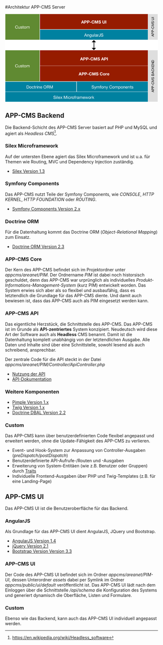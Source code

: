 #Architektur APP-CMS Server

![Architektur](../images/architektur.png)

## APP-CMS Backend

Die Backend-Schicht des APP-CMS Server basiert auf PHP und MySQL und agiert als _Headless CMS_[^1].

### Silex Microframework
Auf der untersten Ebene agiert das Silex Microframework und ist u.a. für Themen wie Routing, 
MVC und Dependency Injection zuständig.

- [Silex Version 1.3](https://silex.sensiolabs.org/doc/1.3/)

### Symfony Components
Das APP-CMS nutzt Teile der Symfony Components, wie _CONSOLE_, _HTTP KERNEL_, _HTTP FOUNDATION_ oder _ROUTING_.

- [Symfony Components Version 2.x](http://symfony.com/components)

### Doctrine ORM
Für die Datenhaltung kommt das Doctrine ORM (_Object-Relational Mapping_) zum Einsatz.

- [Doctrine ORM Version 2.3](http://www.doctrine-project.org/projects/orm.html)

### APP-CMS Core
Der Kern des APP-CMS befindet sich im Projektordner unter _appcms/areanet/PIM_. Der Ordnername _PIM_ ist dabei 
noch historsisch geschuldet, denn das APP-CMS war urprünglich als individuelles _Produkt-Informations-Management-System_ (kurz PIM) 
entwickelt worden. Das System erwies sich aber als so flexibel und ausbaufähig, dass es letztendlich die Grundlage 
für das APP-CMS diente. Und damit auch bewiesen ist, dass das APP-CMS auch als PIM eingesetzt werden kann.

### APP-CMS API
Das eigentliche Herzstück, die Schnittstelle des APP-CMS. Das APP-CMS ist im Grunde als **API-zentriertes** System konzipiert.
Neudeutsch wird diese Art der Software auch als **Headless** CMS benannt. Damit ist die Datenhaltung komplett unabhängig 
von der letztendlichen Ausgabe. Alle Daten und Inhalte sind über eine Schnittstelle, sowohl lesend als auch schreibend, ansprechbar. 

Der zentrale Code für die API steckt in der Datei _appcms/areanet/PIM/Controller/ApiController.php_

- [Nutzung der API](schnittstelle.md)
- [API-Dokumentation](/doku/api/1.3.0)

### Weitere Komponenten

- [Pimple Version 1.x](https://pimple.sensiolabs.org/)
- [Twig Version 1.x](https://twig.sensiolabs.org/)
- [Doctrine DBAL Version 2.2](http://www.doctrine-project.org/projects/dbal.html)

### Custom
Das APP-CMS kann über benutzerdefinierten Code flexibel angepasst und erweitert werden, ohne die Update-Fähigkeit 
des APP-CMS zu verlieren.

- Event- und Hook-System zur Anpassung von Controller-Ausgaben (_preDispatch/postDispatch_)
- Benutzerdefinierte API-Aufrufe-/Routen und -Ausgaben
- Erweiterung von System-Entitäen (wie z.B. Benutzer oder Gruppen) durch [Traits](http://php.net/manual/de/language.oop5.traits.php)
- Individuelle Frontend-Ausgaben über PHP und Twig-Templates (z.B. für eine Landing-Page)

## APP-CMS UI

Das APP-CMS UI ist die Benutzeroberfläche für das Backend.

### AngularJS

Als Grundlage für das APP-CMS UI dient AngularJS, JQuery und Bootstrap.

- [AngularJS Version 1.4](https://angularjs.org/)
- [jQuery Version 2.1](https://jquery.com)
- [Bootstrap Version Version 3.3](https://getbootstrap.com)

### APP-CMS UI

Der Code des APP-CMS UI befindet sich im Ordner _appcms/areanet/PIM-UI_, dessen Unterordner _assets_ dabei per Symlink 
im Ordner _appcms/public/ui/default_ veröffentlicht ist. Das APP-CMS UI lädt nach dem Einloggen über die Schnittstelle _/api/schema_
die Konfiguration des Systems und generiert dynamisch die Oberfläche, Listen und Formulare.

### Custom
Ebenso wie das Backend, kann auch das APP-CMS UI individuell angepasst werden.

[^1]: <https://en.wikipedia.org/wiki/Headless_software>